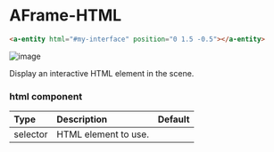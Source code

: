 # AFrame-HTML

```html
<a-entity html="#my-interface" position="0 1.5 -0.5"></a-entity>
```

![image](https://user-images.githubusercontent.com/4225330/167274818-6d839716-9286-4e8a-b8b3-2ac6fb5062e8.png)

<!--DOCS-->
Display an interactive HTML element in the scene.
### html component

| Type     | Description          | Default |
| :------- | :------------------- | :------ |
| selector | HTML element to use. |         |

<!--DOCS_END-->
